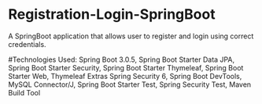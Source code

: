 # Registration-Login-SpringBoot
A SpringBoot application that allows user to register and login using correct credentials.

#Technologies Used:
Spring Boot 3.0.5,
Spring Boot Starter Data JPA,
Spring Boot Starter Security,
Spring Boot Starter Thymeleaf,
Spring Boot Starter Web,
Thymeleaf Extras Spring Security 6,
Spring Boot DevTools,
MySQL Connector/J,
Spring Boot Starter Test,
Spring Security Test,
Maven Build Tool
